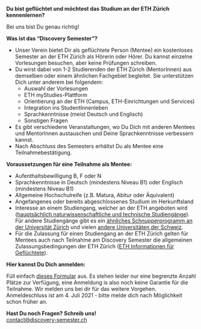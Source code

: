 **Du bist geflüchtet und möchtest das Studium an der ETH Zürich kennenlernen?**

Bei uns bist Du genau richtig!

**Was ist das “Discovery Semester”?**

- Unser Verein bietet Dir als geflüchtete Person (Mentee) ein kostenloses Semester an der ETH Zürich als Hörerin oder Hörer. Du kannst einzelne Vorlesungen besuchen, aber keine Prüfungen schreiben.
- Du wirst dabei von 1-2 Studierenden der ETH Zürich (MentorInnen) aus demselben oder einem ähnlichen Fachgebiet begleitet. Sie unterstützen Dich unter anderem bei folgendem:
  - Auswahl der Vorlesungen
  - ETH myStudies-Plattform
  - Orientierung an der ETH (Campus, ETH-Einrichtungen und Services)
  - Integration ins StudentInnenleben
  - Sprachkenntnisse (meist Deutsch und Englisch)
  - Sonstigen Fragen
- Es gibt verschiedene Veranstaltungen, wo Du Dich mit anderen Mentees und MentorInnen austauschen und Deine Sprachkenntnisse verbessern kannst.
- Nach Abschluss des Semesters erhältst Du als Mentee eine Teilnahmebestätigung.

**Voraussetzungen für eine Teilnahme als Mentee:**

- Aufenthaltsbewilligung B, F oder N
- Sprachkenntnisse in Deutsch (mindestens Niveau B1) oder Englisch (mindestens Niveau B1)
- Allgemeine Hochschulreife (z.B. Matura, Abitur oder Äquivalent)
- Angefangenes oder bereits abgeschlossenes Studium im Herkunftsland 
- Interesse an einem Studiengang, welcher an der ETH angeboten wird ([hauptsächlich naturwissenschaftliche und technische Studiengänge](https://ethz.ch/de/studium/bachelor/studienangebot.html)). Für andere Studiengänge gibt es ein [ähnliches Schnupperprogramm an der Universität Zürich](https://www.int.uzh.ch/de/in/refugees.html) und vielen [andere Universitäten der Schweiz](https://www.perspektiven-studium.ch/hochschulprojekte-schweiz/).
- Für die Zulassung für einen Studiengang an der ETH Zürich gelten für Mentees auch nach Teilnahme am Discovery Semester die allgemeinen Zulassungsbedingungen der ETH Zürich ([ETH Informationen für Geflüchtete](https://ethz.ch/de/studium/international-einreise-aufenthalt/fluechtlinge.html)).

**Hier kannst Du Dich anmelden:**

Füll einfach [dieses Formular](https://docs.google.com/forms/d/e/1FAIpQLScqlNL28YcNBblMdOoIQpe8rqwPojdJ7C9td6YXXM0u4I023g/viewform?usp=sf_link) aus. Es stehen leider nur eine begrenzte Anzahl Plätze zur Verfügung, eine Anmeldung is also noch keine Garantie für die Teilnahme. Wir melden uns bei dir für das weitere Vorgehen.  
Anmeldeschluss ist am 4. Juli 2021 - bitte melde dich nach Möglichkeit schon früher an.

**Hast Du noch Fragen? Schreib uns!**  
[contact@discovery-semester.ch](mailto:contact@discovery-semester.ch)
